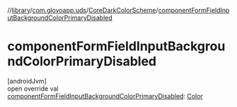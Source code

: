 //[library](../../../index.md)/[com.glovoapp.uds](../index.md)/[CoreDarkColorScheme](index.md)/[componentFormFieldInputBackgroundColorPrimaryDisabled](component-form-field-input-background-color-primary-disabled.md)

# componentFormFieldInputBackgroundColorPrimaryDisabled

[androidJvm]\
open override val [componentFormFieldInputBackgroundColorPrimaryDisabled](component-form-field-input-background-color-primary-disabled.md): [Color](https://developer.android.com/reference/kotlin/androidx/compose/ui/graphics/Color.html)

